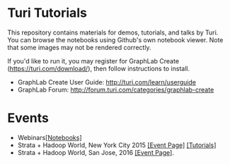 # Turi Tutorials

This repository contains materials for demos, tutorials, and talks by Turi.
You can browse the notebooks using Github's own notebook viewer. Note that some
images may not be rendered correctly. 

If you'd like to run it, you may register for GraphLab Create
(https://turi.com/download/), then follow instructions to install.

- GraphLab Create User Guide: http://turi.com/learn/userguide
- GraphLab Forum: http://forum.turi.com/categories/graphlab-create

# Events

- Webinars[[Notebooks]](webinars/README.md)
- Strata + Hadoop World, New York City 2015 [[Event Page]](http://strataconf.com/big-data-conference-ny-2015/public/schedule/detail/43217) [[Tutorials]](strata-nyc-2015/README.md)
- Strata + Hadoop World, San Jose, 2016 [[Event Page]](http://conferences.oreilly.com/strata/hadoop-big-data-ca/public/schedule/detail/47056).
